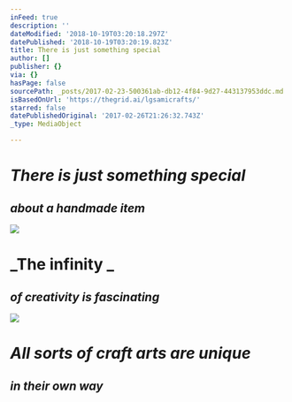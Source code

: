 ```yaml
---
inFeed: true
description: ''
dateModified: '2018-10-19T03:20:18.297Z'
datePublished: '2018-10-19T03:20:19.823Z'
title: There is just something special
author: []
publisher: {}
via: {}
hasPage: false
sourcePath: _posts/2017-02-23-500361ab-db12-4f84-9d27-443137953ddc.md
isBasedOnUrl: 'https://thegrid.ai/lgsamicrafts/'
starred: false
datePublishedOriginal: '2017-02-26T21:26:32.743Z'
_type: MediaObject

---
```

# _There is just something special_

## _**about a handmade item**_
![](https://the-grid-user-content.s3-us-west-2.amazonaws.com/ec6a0108-c34b-480e-9455-af953b196465.jpg)

# _The infinity _

## _**of creativity is fascinating**_
![](https://the-grid-user-content.s3-us-west-2.amazonaws.com/04f30e81-bfde-4776-bcce-4da053c8e499.jpg)

# _All sorts of craft arts are unique_

## _**in their own way**_